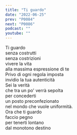 ```yaml
---
title: "Ti guardo"
date: "2022-06-25"
prev: "P0084"
next: "P0086"
podcast: ""
youtube: ""
---
```


Ti guardo  
senza costrutti  
senza costrizioni  
vivere la vita  
alla massima espressione di te  
Privo di ogni regola imposta  
invidio la tua autenticità  
Sei la verità  
che tra un po' verrà sepolta  
per concederti  
un posto preconfezionato  
nel mondo che vuole uniformità.  
Ora che ti guardo  
faccio pegno  
per tenerti lontano  
dal monotono destino
